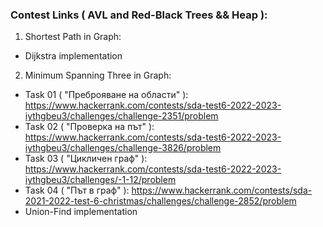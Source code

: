 ### Contest Links ( AVL and Red-Black Trees && Heap ):

1. Shortest Path in Graph:
- Dijkstra implementation

2. Minimum Spanning Three in Graph:
- Task 01 ( "Преброяване на области" ): https://www.hackerrank.com/contests/sda-test6-2022-2023-iythgbeu3/challenges/challenge-2351/problem
- Task 02 ( "Проверка на път" ): https://www.hackerrank.com/contests/sda-test6-2022-2023-iythgbeu3/challenges/challenge-3826/problem
- Task 03 ( "Цикличен граф" ): https://www.hackerrank.com/contests/sda-test6-2022-2023-iythgbeu3/challenges/-1-12/problem
- Task 04 ( "Път в граф" ): https://www.hackerrank.com/contests/sda-2021-2022-test-6-christmas/challenges/challenge-2852/problem
- Union-Find implementation
